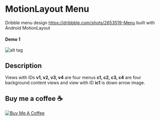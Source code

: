 # MotionLayout Menu
Dribble menu design https://dribbble.com/shots/2653519-Menu built with Android MotionLayout

#### Demo 1
![alt tag](https://raw.githubusercontent.com/faob-dev/MotionLayoutMenuA/master/screenshots/motion_layout_menu.gif)

## Description

Views with IDs <b>v1, v2, v3, v4</b> are four menus <b>c1, c2, c3, c4</b> are four background content views and view with ID <b>ic1</b> is down arrow image. 

## Buy me a coffee ☕

<a href="https://www.buymeacoffee.com/OVQoKHw7q" target="_blank"><img src="https://www.buymeacoffee.com/assets/img/custom_images/orange_img.png" alt="Buy Me A Coffee" style="height: auto !important;width: auto !important;" ></a>
